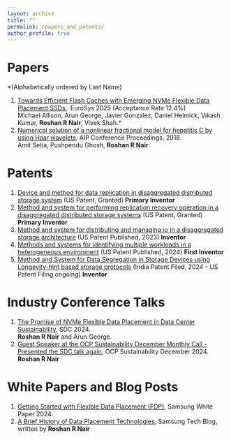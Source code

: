 ```yaml
---
layout: archive
title: ""
permalink: /papers_and_patents/
author_profile: true
---
```


Papers
====
*(Alphabetically ordered by Last Name)

1. [Towards Efficient Flash Caches with Emerging NVMe Flexible Data Placement SSDs.](https://arxiv.org/pdf/2503.11665). EuroSys 2025 (Acceptance Rate 12.4%)
   <br> Michael Allison, Arun George, Javier Gonzalez, Daniel Helmick, Vikash Kumar, **Roshan R Nair**, Vivek Shah.*
2. [Numerical solution of a nonlinear fractional model for hepatitis C by using Haar wavelets](https://pubs.aip.org/aip/acp/article-abstract/1975/1/030005/1020894/Numerical-solution-of-a-nonlinear-fractional-model), AIP Conference Proceedings, 2018.
    <br>Amit Setia, Pushpendu Ghosh, **Roshan R Nair**

Patents
====
1. [Device and method for data replication in disaggregated distributed storage system](https://patents.google.com/patent/US20230205445A1/) (US Patent, Granted) **Primary Inventor**
2. [Method and system for performing replication recovery operation in a disaggregated distributed storage systems](https://patents.google.com/patent/US20230205634A1/) (US Patent, Granted) **Primary Inventor**
3. [Method and system for distributing and managing io in a disaggregated storage architecture](https://patents.google.com/patent/US20230205424A1/) (US Patent Published, 2023) **Inventor**
4. [Methods and systems for identifying multiple workloads in a heterogeneous environment](https://patents.google.com/patent/US20240028419A1/) (US Patent Published, 2024) **First Inventor**
5. [Method and System for Data Segregation in Storage Devices using Longevity-hint based storage protocols]() (India Patent Filed, 2024 - US Patent Filing ongoing) **Inventor**


Industry Conference Talks
====
1. [The Promise of NVMe Flexible Data Placement in Data Center Sustainability](https://www.sniadeveloper.org/events/agenda/session/698), SDC 2024.
   <br> **Roshan R Nair** and Arun George.
2. [Guest Speaker at the OCP Sustainability December Monthly Call - Presented the SDC talk again](https://www.youtube.com/watch?v=fW9GFGe73NU), OCP Sustainability December 2024.
   <br> **Roshan R Nair**

White Papers and Blog Posts
====
1. [Getting Started with Flexible Data Placement (FDP)](https://download.semiconductor.samsung.com/resources/white-paper/getting-started-with-fdp-v4.pdf), Samsung White Paper 2024.
2. [A Brief History of Data Placement Technologies](https://semiconductor.samsung.com/news-events/tech-blog/a-brief-history-of-data-placement-technologies/), Samsung Tech Blog, written by **Roshan R Nair**
